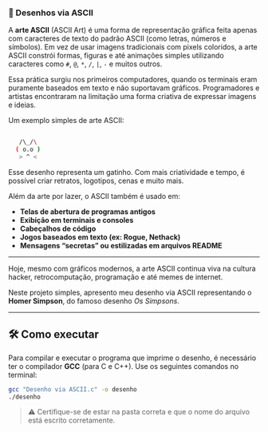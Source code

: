 ### 🎨 Desenhos via ASCII

A **arte ASCII** (ASCII Art) é uma forma de representação gráfica feita apenas com caracteres de texto do padrão ASCII (como letras, números e símbolos). Em vez de usar imagens tradicionais com pixels coloridos, a arte ASCII constrói formas, figuras e até animações simples utilizando caracteres como `#`, `@`, `*`, `/`, `|`, `-` e muitos outros.

Essa prática surgiu nos primeiros computadores, quando os terminais eram puramente baseados em texto e não suportavam gráficos. Programadores e artistas encontraram na limitação uma forma criativa de expressar imagens e ideias.

Um exemplo simples de arte ASCII:

```bash

   /\_/\
  ( o.o )
   > ^ <
```

Esse desenho representa um gatinho. Com mais criatividade e tempo, é possível criar retratos, logotipos, cenas e muito mais.

Além da arte por lazer, o ASCII também é usado em:

- **Telas de abertura de programas antigos**
- **Exibição em terminais e consoles**
- **Cabeçalhos de código**
- **Jogos baseados em texto (ex: Rogue, Nethack)**
- **Mensagens “secretas” ou estilizadas em arquivos README**

---

Hoje, mesmo com gráficos modernos, a arte ASCII continua viva na cultura hacker, retrocomputação, programação e até memes de internet.

Neste projeto simples, apresento meu desenho via ASCII representando o **Homer Simpson**, do famoso desenho *Os Simpsons*.

---

## 🛠️ Como executar

Para compilar e executar o programa que imprime o desenho, é necessário ter o compilador **GCC** (para C e C++). Use os seguintes comandos no terminal:

```bash
gcc "Desenho via ASCII.c" -o desenho
./desenho
```

> ⚠️ Certifique-se de estar na pasta correta e que o nome do arquivo está escrito corretamente.
>